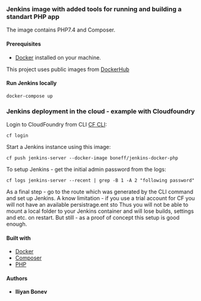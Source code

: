 ### Jenkins image with added tools for running and building a standart PHP app

The image contains PHP7.4 and Composer. 

#### Prerequisites
* [Docker](https://www.docker.com/) installed on your machine.

This project uses public images from [DockerHub](https://hub.docker.com/)

#### Run Jenkins locally 
```
docker-compose up
```

### Jenkins deployment in the cloud - example with Cloudfoundry

Login to CloudFoundry from CLI [CF CLI](https://docs.cloudfoundry.org/cf-cli/install-go-cli.html):

```
cf login
```

Start a Jenkins instance using this image:

```
cf push jenkins-server --docker-image boneff/jenkins-docker-php
```

To setup Jenkins - get the initial admin password from the logs:

```
cf logs jenkins-server --recent | grep -B 1 -A 2 "following password"
```

As a final step - go to the route which was generated by the CLI command and set up Jenkins.
A know limitation - if you use a trial account for CF you will not have an available persistrage.ent sto
Thus you will not be able to mount a local folder to your Jenkins container and will lose builds, settings and etc. on restart. 
But still - as a proof of concept this setup is good enough.


#### Built with
* [Docker](https://www.docker.com/) 
* [Composer](https://getcomposer.org/)
* [PHP](https://php.net/)


#### Authors

* **Iliyan Bonev** 

